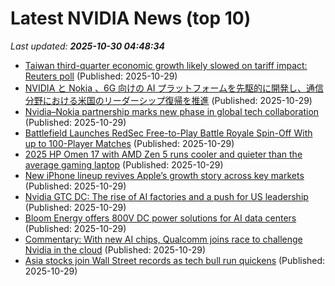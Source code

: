 # Latest NVIDIA News (top 10)
_Last updated: **2025-10-30 04:48:34**_

- [Taiwan third-quarter economic growth likely slowed on tariff impact: Reuters poll](https://www.channelnewsasia.com/business/taiwan-third-quarter-economic-growth-likely-slowed-tariff-impact-reuters-poll-5431911) (Published: 2025-10-29)
- [NVIDIA と Nokia 、6G 向けの AI プラットフォームを先駆的に開発し、通信分野における米国のリーダーシップ復帰を推進](https://prtimes.jp/main/html/rd/p/000000566.000012662.html) (Published: 2025-10-29)
- [Nvidia–Nokia partnership marks new phase in global tech collaboration](https://m.economictimes.com/markets/stocks/news/nvidianokia-partnership-marks-new-phase-in-global-tech-collaboration/nvidia-buys-2-9-stake-in-nokia-for-1-billion/slideshow/124889180.cms) (Published: 2025-10-29)
- [Battlefield Launches RedSec Free-to-Play Battle Royale Spin-Off With up to 100-Player Matches](https://www.techpowerup.com/342341/battlefield-launches-redsec-free-to-play-battle-royale-spin-off-with-up-to-100-player-matches) (Published: 2025-10-29)
- [2025 HP Omen 17 with AMD Zen 5 runs cooler and quieter than the average gaming laptop](https://www.notebookcheck.net/2025-HP-Omen-17-with-AMD-Zen-5-runs-cooler-and-quieter-than-the-average-gaming-laptop.1148274.0.html) (Published: 2025-10-29)
- [New iPhone lineup revives Apple’s growth story across key markets](https://m.economictimes.com/markets/stocks/news/new-iphone-lineup-revives-apples-growth-story-across-key-markets/apple-hits-4-trillion-milestone/slideshow/124888606.cms) (Published: 2025-10-29)
- [Nvidia GTC DC: The rise of AI factories and a push for US leadership](https://siliconangle.com/2025/10/29/nvidia-gtc-dc-rise-ai-factories-push-us-leadership/) (Published: 2025-10-29)
- [Bloom Energy offers 800V DC power solutions for AI data centers](https://www.digitimes.com/news/a20251028PD211/data-data-center-nvidia-fuel-efficiency.html) (Published: 2025-10-29)
- [Commentary: With new AI chips, Qualcomm joins race to challenge Nvidia in the cloud](https://www.digitimes.com/news/a20251029PD200/qualcomm-chips-accelerator-nvidia-market.html) (Published: 2025-10-29)
- [Asia stocks join Wall Street records as tech bull run quickens](https://www.channelnewsasia.com/asia/asia-stocks-join-wall-street-records-tech-bull-run-quickens-5431736) (Published: 2025-10-29)
